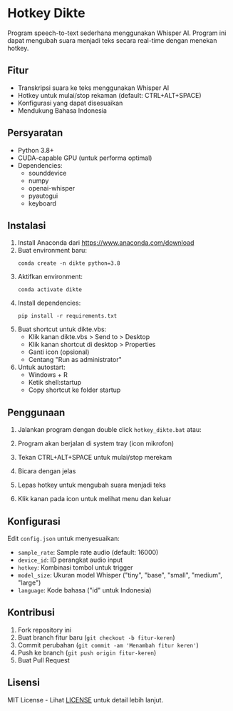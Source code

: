 # Hotkey Dikte

Program speech-to-text sederhana menggunakan Whisper AI. Program ini dapat mengubah suara menjadi teks secara real-time dengan menekan hotkey.

## Fitur

- Transkripsi suara ke teks menggunakan Whisper AI
- Hotkey untuk mulai/stop rekaman (default: CTRL+ALT+SPACE)
- Konfigurasi yang dapat disesuaikan
- Mendukung Bahasa Indonesia

## Persyaratan

- Python 3.8+
- CUDA-capable GPU (untuk performa optimal)
- Dependencies:
  - sounddevice
  - numpy
  - openai-whisper
  - pyautogui
  - keyboard

## Instalasi

1. Install Anaconda dari https://www.anaconda.com/download
2. Buat environment baru:
   ```
   conda create -n dikte python=3.8
   ```
3. Aktifkan environment:
   ```
   conda activate dikte
   ```
4. Install dependencies:
   ```
   pip install -r requirements.txt
   ```
5. Buat shortcut untuk dikte.vbs:
   - Klik kanan dikte.vbs > Send to > Desktop
   - Klik kanan shortcut di desktop > Properties
   - Ganti icon (opsional)
   - Centang "Run as administrator"
6. Untuk autostart:
   - Windows + R
   - Ketik shell:startup
   - Copy shortcut ke folder startup

## Penggunaan

1. Jalankan program dengan double click `hotkey_dikte.bat` atau:

2. Program akan berjalan di system tray (icon mikrofon)
3. Tekan CTRL+ALT+SPACE untuk mulai/stop merekam
4. Bicara dengan jelas
5. Lepas hotkey untuk mengubah suara menjadi teks
6. Klik kanan pada icon untuk melihat menu dan keluar

## Konfigurasi

Edit `config.json` untuk menyesuaikan:
- `sample_rate`: Sample rate audio (default: 16000)
- `device_id`: ID perangkat audio input
- `hotkey`: Kombinasi tombol untuk trigger
- `model_size`: Ukuran model Whisper ("tiny", "base", "small", "medium", "large")
- `language`: Kode bahasa ("id" untuk Indonesia)

## Kontribusi

1. Fork repository ini
2. Buat branch fitur baru (`git checkout -b fitur-keren`)
3. Commit perubahan (`git commit -am 'Menambah fitur keren'`)
4. Push ke branch (`git push origin fitur-keren`)
5. Buat Pull Request

## Lisensi

MIT License - Lihat [LICENSE](LICENSE) untuk detail lebih lanjut.
